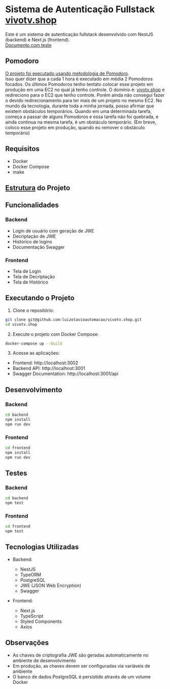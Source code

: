 # Sistema de Autenticação Fullstack [vivotv.shop](https://vivotv.shop)  
Este é um sistema de autenticação fullstack desenvolvido com NestJS (backend) e Next.js (frontend).  
[Documento com teste](https://docs.google.com/document/d/1OpiMYAuz2sy0eG1xJVQRU_6y43z5KNv-/edit?usp=sharing&ouid=110746159081631494888&rtpof=true&sd=true)    

## Pomodoro
[O projeto foi executado usando metodologia de Pomodoro](./docs/pomodoro.xls).  
Isso quer dizer que a cada 1 hora é executado em média 2 Pomodoros focados.
Os últimos Pomodoros tenho tentato colocar esse projeto em produção em uma EC2 no qual já tenho controle.
O domínio é: [vivotv.shop](https://vivotv.shop) e redireciono para o EC2 que tenho controle.
Porém ainda não consegui fazer o devido redirecionamento para ter mais de um projeto no mesmo EC2.
No mundo da tecnologia, durante toda a minha jornada, posso afirmar que existem obstáculos temporários.
Quando em uma determinada tarefa, começa a passar de alguns Pomodoros e essa tarefa não foi quebrada, e ainda continua na mesma tarefa, é um obstáculo temporário. (Em breve, coloco esse projeto em produção, quando eu remover o obstáculo temporário)  

## Requisitos

- Docker
- Docker Compose
- make

## [Estrutura](./docs/tree.md) do Projeto

## Funcionalidades

### Backend
- Login de usuário com geração de JWE
- Decriptação de JWE
- Histórico de logins
- Documentação Swagger

### Frontend
- Tela de Login
- Tela de Decriptação
- Tela de Histórico

## Executando o Projeto

1. Clone o repositório:
```bash
git clone git@github.com:luizotavioautomacao/vivotv.shop.git
cd vivotv.shop
```

2. Execute o projeto com Docker Compose:
```bash
docker-compose up --build
```

3. Acesse as aplicações:
- Frontend: http://localhost:3002
- Backend API: http://localhost:3001
- Swagger Documentation: http://localhost:3001/api

## Desenvolvimento

### Backend
```bash
cd backend
npm install
npm run dev
```

### Frontend
```bash
cd frontend
npm install
npm run dev
```

## Testes

### Backend
```bash
cd backend
npm test
```

### Frontend
```bash
cd frontend
npm test
```

## Tecnologias Utilizadas

- Backend:
  - NestJS
  - TypeORM
  - PostgreSQL
  - JWE (JSON Web Encryption)
  - Swagger

- Frontend:
  - Next.js
  - TypeScript
  - Styled Components
  - Axios

## Observações
- As chaves de criptografia JWE são geradas automaticamente no ambiente de desenvolvimento
- Em produção, as chaves devem ser configuradas via variáveis de ambiente 
- O banco de dados PostgreSQL é persistido através de um volume Docker